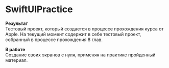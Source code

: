 # SwiftUIPractice
**Результат**   
Тестовый проект, который создается в процессе прохождения курса от Apple. На текущий момент содержит в себе тестовый проект, собранный в процессе прохождения 8 глав. 

**В работе**    
Создание своих экранов с нуля, применяя на практике пройденный материал.
